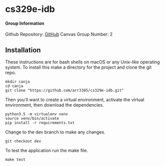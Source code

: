 # cs329e-idb

#### Group Information
Github Repository: [GitHub](https://github.com/arr3385/cs329e-idb/)
Canvas Group Number: 2


## Installation
These instructions are for bash shells on macOS or any Unix-like operating system.
To install this make a directory for the project and clone the git repo.

    mkdir canja
    cd canja
    git clone "https://github.com/arr3385/cs329e-idb.git"

Then you'll want to create a virtual environment, activate the virtual environment, then download the dependencies.

    python3.5 -m virtualenv venv
    source venv/bin/activate
    pip install -r requirements.txt

Change to the dev branch to make any changes.

    git checkout dev

To test the application run the make file.

    make test
